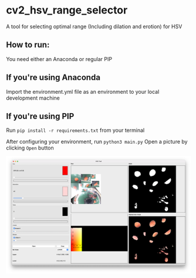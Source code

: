 # cv2_hsv_range_selector
A tool for selecting optimal range (Including dilation and erotion) for HSV

## How to run:
You need either an Anaconda or regular PIP

## If you're using Anaconda
Import the environment.yml file as an environment to your local development machine

## If you're using PIP
Run `pip install -r requirements.txt` from your terminal

After configuring your environment, run `python3 main.py`
Open a picture by clicking `Open` button

![App Screenshot](assets/app.png)